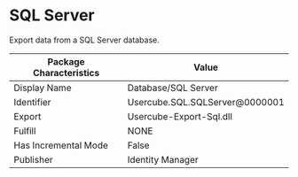 # SQL Server

Export data from a SQL Server database.

| Package Characteristics | Value                          |
| ----------------------- | ------------------------------ |
| Display Name            | Database/SQL Server            |
| Identifier              | Usercube.SQL.SQLServer@0000001 |
| Export                  | Usercube-Export-Sql.dll        |
| Fulfill                 | NONE                           |
| Has Incremental Mode    | False                          |
| Publisher               | Identity Manager               |
